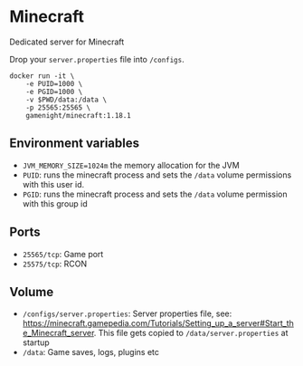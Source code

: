 # Minecraft

Dedicated server for Minecraft

Drop your `server.properties` file into `/configs`.

```
docker run -it \
    -e PUID=1000 \
    -e PGID=1000 \
    -v $PWD/data:/data \
    -p 25565:25565 \
    gamenight/minecraft:1.18.1
```


## Environment variables

- `JVM_MEMORY_SIZE=1024m` the memory allocation for the JVM
- `PUID`: runs the minecraft process and sets the `/data` volume permissions with this user id.
- `PGID`: runs the minecraft process and sets the `/data` volume permission with this group id

## Ports

- `25565/tcp`: Game port
- `25575/tcp`: RCON

## Volume

- `/configs/server.properties`: Server properties file, see: https://minecraft.gamepedia.com/Tutorials/Setting_up_a_server#Start_the_Minecraft_server. This file gets copied to `/data/server.properties` at startup
- `/data`: Game saves, logs, plugins etc
